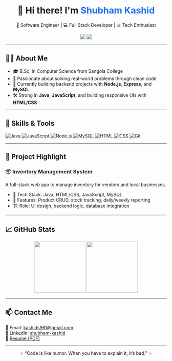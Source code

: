 <h1 align="center">👋 Hi there! I'm <span style="color:#1f6feb;">Shubham Kashid</span></h1>
<p align="center">🚀 Software Engineer | 💻 Full Stack Developer | 📊 Tech Enthusiast</p>

<p align="center">
  <a href="mailto:kashids961@gmail.com"><img src="https://img.shields.io/badge/email-kashids961@gmail.com-red?style=for-the-badge&logo=gmail"></a>
  <a href="https://linkedin.com/in/shubham-kashid-80a52b2ab"><img src="https://img.shields.io/badge/linkedin-Connect-blue?style=for-the-badge&logo=linkedin"></a>
</p>

---

## 🧑‍💻 About Me

- 🎓 B.Sc. in Computer Science from Sangola College  
- 💼 Passionate about solving real-world problems through clean code  
- 🌱 Currently building backend projects with **Node.js**, **Express**, and **MySQL**  
- 🛠️ Strong in **Java**, **JavaScript**, and building responsive UIs with **HTML/CSS**

---

## 🧠 Skills & Tools

![Java](https://img.shields.io/badge/Java-ED8B00?style=for-the-badge&logo=java&logoColor=white)
![JavaScript](https://img.shields.io/badge/JavaScript-F7DF1E?style=for-the-badge&logo=javascript&logoColor=black)
![Node.js](https://img.shields.io/badge/Node.js-339933?style=for-the-badge&logo=nodedotjs&logoColor=white)
![MySQL](https://img.shields.io/badge/MySQL-00758F?style=for-the-badge&logo=mysql&logoColor=white)
![HTML](https://img.shields.io/badge/HTML-E34F26?style=for-the-badge&logo=html5&logoColor=white)
![CSS](https://img.shields.io/badge/CSS-1572B6?style=for-the-badge&logo=css3&logoColor=white)
![Git](https://img.shields.io/badge/Git-F05032?style=for-the-badge&logo=git&logoColor=white)

---

## 🚀 Project Highlight

### 📦 Inventory Management System

A full-stack web app to manage inventory for vendors and local businesses.

- 🧩 Tech Stack: Java, HTML/CSS, JavaScript, MySQL
- 🔧 Features: Product CRUD, stock tracking, daily/weekly reporting
- 🏗️ Role: UI design, backend logic, database integration

---

## 📈 GitHub Stats

<p align="center">
  <img src="https://github-readme-stats.vercel.app/api?username=kashidshubham143&show_icons=true&theme=tokyonight" height="160"/>
  <img src="https://github-readme-streak-stats.herokuapp.com/?user=kashidshubham143&theme=tokyonight" height="160"/>
</p>

---

## 📫 Contact Me

📧 Email: [kashids961@gmail.com](mailto:kashids961@gmail.com)  
🔗 LinkedIn: [shubham-kashid](https://linkedin.com/in/shubham-kashid-80a52b2ab)  
📄 [Resume (PDF)](ShubhamKashid.pdf)

---

<p align="center">✨ “Code is like humor. When you have to explain it, it’s bad.” ✨</p>
